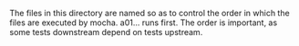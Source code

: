 The files in this directory are named so as to control the order in which
the files are executed by mocha. a01... runs first. The order is important,
as some tests downstream depend on tests upstream.
